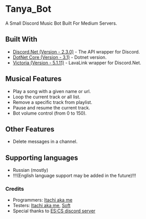 # Tanya_Bot

A Small Discord Music Bot Built For Medium Servers.

## Built With

* [Discord.Net (Version - 2.3.0)](https://github.com/RogueException/Discord.Net) - The API wrapper for Discord.
* [DotNet Core (Version - 3.1)](https://dotnet.microsoft.com/download/dotnet-core/2.2) - Dotnet version.
* [Victoria (Version - 5.1.11)](https://github.com/Yucked/Victoria) - LavaLink wrapper for Discord.Net.

## Musical Features

* Play a song with a given name or url.
* Loop the current track or all list.
* Remove a specific track from playlist.
* Pause and resume the current track.
* Bot volume control (from 0 to 150).

## Other Features

* Delete messages in a channel.

## Supporting languages

* Russian (mostly)
* !!!(English language support may be added in the future)!!!

### Credits
* Programmers: [Itachi aka me](https://github.com/ltachiUchiha)
* Testers: [Itachi aka me](https://github.com/ltachiUchiha), [Soft](https://github.com/m4x150)
* Special thanks to [ES:CS discord server](https://discord.com/invite/AMFG7x6)
